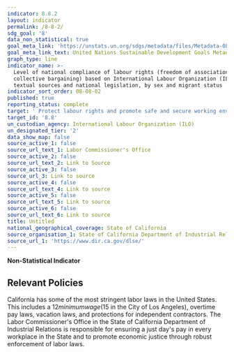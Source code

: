 ```yaml
---
indicator: 8.8.2
layout: indicator
permalink: /8-8-2/
sdg_goal: '8'
data_non_statistical: true
goal_meta_link: 'https://unstats.un.org/sdgs/metadata/files/Metadata-08-08-02.pdf'
goal_meta_link_text: United Nations Sustainable Development Goals Metadata (pdf 525kB)
graph_type: line
indicator_name: >-
  Level of national compliance of labour rights (freedom of association and
  collective bargaining) based on International Labour Organization (ILO)
  textual sources and national legislation, by sex and migrant status
indicator_sort_order: 08-08-02
published: true
reporting_status: complete
target: ' Protect labour rights and promote safe and secure working environments for all workers, including migrant workers, in particular women migrants, and those in precarious employment'
target_id: '8.8'
un_custodian_agency: International Labour Organization (ILO)
un_designated_tier: '2'
data_show_map: false
source_active_1: false
source_url_text_1: Labor Commissioner's Office
source_active_2: false
source_url_text_2: Link to Source
source_active_3: false
source_url_3: Link to source
source_active_4: false
source_url_text_4: Link to source
source_active_5: false
source_url_text_5: Link to source
source_active_6: false
source_url_text_6: Link to source
title: Untitled
national_geographical_coverage: State of California
source_organisation_1: State of California Department of Industrial Relations
source_url_1: 'https://www.dir.ca.gov/dlse/'
---
```

**Non-Statistical Indicator**

## Relevant Policies

California has some of the most stringent labor laws in the United States. This includes a $12 minimum wage ($15 in the City of Los Angeles), overtime pay laws, vacation laws, and protections for independent contractors. The Labor Commissioner's Office in the State of California Department of Industrial Relations is responsible for ensuring a just day's pay in every workplace in the State and to promote economic justice through robust enforcement of labor laws.

